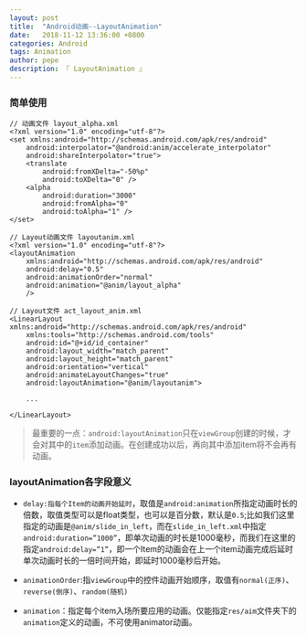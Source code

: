 ```yaml
---
layout: post
title:  "Android动画--LayoutAnimation"
date:   2018-11-12 13:36:00 +0800
categories: Android
tags: Animation
author: pepe
description: 『 LayoutAnimation 』
---
```


### **简单使用**
```
// 动画文件 layout_alpha.xml
<?xml version="1.0" encoding="utf-8"?>
<set xmlns:android="http://schemas.android.com/apk/res/android"
    android:interpolator="@android:anim/accelerate_interpolator"
    android:shareInterpolator="true">
    <translate
        android:fromXDelta="-50%p"
        android:toXDelta="0" />
    <alpha
        android:duration="3000"
        android:fromAlpha="0"
        android:toAlpha="1" />
</set>

// Layout动画文件 layoutanim.xml
<?xml version="1.0" encoding="utf-8"?>
<layoutAnimation
    xmlns:android="http://schemas.android.com/apk/res/android"
    android:delay="0.5"
    android:animationOrder="normal"
    android:animation="@anim/layout_alpha"
    />
   
// Layout文件 act_layout_anim.xml   
<LinearLayout xmlns:android="http://schemas.android.com/apk/res/android"
    xmlns:tools="http://schemas.android.com/tools"
    android:id="@+id/id_container"
    android:layout_width="match_parent"
    android:layout_height="match_parent"
    android:orientation="vertical"
    android:animateLayoutChanges="true"
    android:layoutAnimation="@anim/layoutanim">

    ...

</LinearLayout>
```          

> 最重要的一点：`android:layoutAnimation`只在`viewGroup`创建的时候，才会对其中的`item`添加动画。在创建成功以后，再向其中添加item将不会再有动画。

### **layoutAnimation各字段意义**

*   `delay:指每个Item的动画开始延时`，取值是`android:animation`所指定动画时长的倍数，取值类型可以是float类型，也可以是百分数，默认是`0.5`;比如我们这里指定的动画是`@anim/slide_in_left`，而在`slide_in_left.xml`中指定`android:duration=”1000”`，即单次动画的时长是1000毫秒，而我们在这里的指定`android:delay=”1”`，即一个Item的动画会在上一个item动画完成后延时单次动画时长的一倍时间开始，即延时1000毫秒后开始。

* `animationOrder`:指`viewGroup`中的控件动画开始顺序，取值有`normal(正序)`、`reverse(倒序)`、`random(随机)`

* `animation`：指定每个item入场所要应用的动画。仅能指定`res/aim`文件夹下的`animation`定义的动画，不可使用animator动画。
















